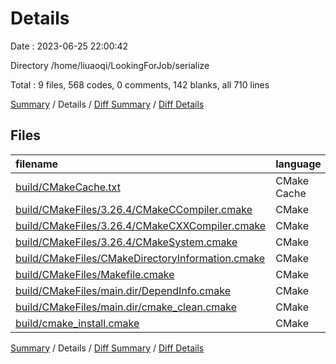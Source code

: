 # Details

Date : 2023-06-25 22:00:42

Directory /home/liuaoqi/LookingForJob/serialize

Total : 9 files,  568 codes, 0 comments, 142 blanks, all 710 lines

[Summary](results.md) / Details / [Diff Summary](diff.md) / [Diff Details](diff-details.md)

## Files
| filename | language | code | comment | blank | total |
| :--- | :--- | ---: | ---: | ---: | ---: |
| [build/CMakeCache.txt](/build/CMakeCache.txt) | CMake Cache | 315 | 0 | 70 | 385 |
| [build/CMakeFiles/3.26.4/CMakeCCompiler.cmake](/build/CMakeFiles/3.26.4/CMakeCCompiler.cmake) | CMake | 55 | 0 | 18 | 73 |
| [build/CMakeFiles/3.26.4/CMakeCXXCompiler.cmake](/build/CMakeFiles/3.26.4/CMakeCXXCompiler.cmake) | CMake | 64 | 0 | 20 | 84 |
| [build/CMakeFiles/3.26.4/CMakeSystem.cmake](/build/CMakeFiles/3.26.4/CMakeSystem.cmake) | CMake | 10 | 0 | 6 | 16 |
| [build/CMakeFiles/CMakeDirectoryInformation.cmake](/build/CMakeFiles/CMakeDirectoryInformation.cmake) | CMake | 12 | 0 | 5 | 17 |
| [build/CMakeFiles/Makefile.cmake](/build/CMakeFiles/Makefile.cmake) | CMake | 42 | 0 | 6 | 48 |
| [build/CMakeFiles/main.dir/DependInfo.cmake](/build/CMakeFiles/main.dir/DependInfo.cmake) | CMake | 14 | 0 | 6 | 20 |
| [build/CMakeFiles/main.dir/cmake_clean.cmake](/build/CMakeFiles/main.dir/cmake_clean.cmake) | CMake | 10 | 0 | 2 | 12 |
| [build/cmake_install.cmake](/build/cmake_install.cmake) | CMake | 46 | 0 | 9 | 55 |

[Summary](results.md) / Details / [Diff Summary](diff.md) / [Diff Details](diff-details.md)